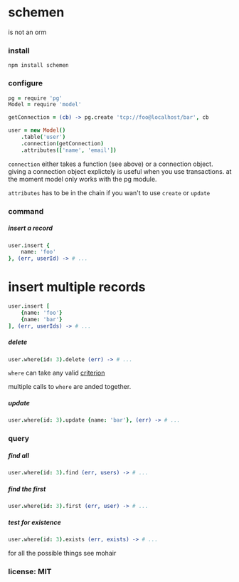 # schemen

is not an orm

### install

```
npm install schemen
```

### configure

```coffeescript
pg = require 'pg'
Model = require 'model'

getConnection = (cb) -> pg.create 'tcp://foo@localhost/bar', cb

user = new Model()
    .table('user')
    .connection(getConnection)
    .attributes(['name', 'email'])
```

`connection` either takes a function (see above) or a connection object.
giving a connection object explictely is useful when you use transactions.
at the moment model only works with the pg module.

`attributes` has to be in the chain if you wan't to use `create` or `update`

### command

##### insert a record

```coffeescript
user.insert {
    name: 'foo'
}, (err, userId) -> # ...
```

# insert multiple records

```coffeescript
user.insert [
    {name: 'foo'}
    {name: 'bar'}
], (err, userIds) -> # ...
```

##### delete

```coffeescript
user.where(id: 3).delete (err) -> # ...
```

`where` can take any valid [criterion](https://github.com/snd/criterion)

multiple calls to `where` are anded together.

##### update

```coffeescript
user.where(id: 3).update {name: 'bar'}, (err) -> # ...
```

### query

##### find all

```coffeescript
user.where(id: 3).find (err, users) -> # ...
```

##### find the first

```coffeescript
user.where(id: 3).first (err, user) -> # ...
```

##### test for existence

```coffeescript
user.where(id: 3).exists (err, exists) -> # ...
```

for all the possible things see mohair

### license: MIT
